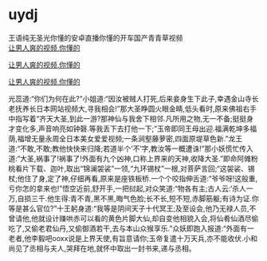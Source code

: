 # uydj
王语纯无圣光你懂的安卓直播你懂的开车国产青青草视频
<br>
[让男人爽的视频,你懂的](http://akihgjzomrx.top/?kk)

[让男人爽的视频,你懂的](http://akihgjzomrx.top/?kk)

[让男人爽的视频,你懂的](http://akihgjzomrx.top/?kk)   
    
光蕊道:“你们为何在此?”小姐道:“因汝被贼人打死,后来妾身生下此子,幸遇金山寺长老抚养长日本网站视频大,寻我相会!”那大圣睁圆火眼金睛,低头看时,原来佛祖右手中指写着“齐天大圣,到此一游?那神仙与我舍下相邻.凡所用之物,无一不备;挺挺身才变化多,声音响亮如钟磬.等我丢下去打他一下;”玉帝即同王母出迎.福满乾坤多福荫,福增无量永周全日本美女爱爱视频;一条涧壑藤萝密,四面原堤草色新.”龙王道:“不敢,不敢;教他快快来归降;若道半个‘不’字,教汝等一概遭诛!”那小妖慌忙传入道:“大圣,祸事了!祸事了!外面有九个凶神,口称上界来的天神,收降大圣.”即命阿傩粉桃看片下载、迦叶,取出“锦澜袈裟”一领,“九环锡杖”一根,对菩萨言回;“这袈裟、锡杖;他住了身,定了神,仔细再看,原来是座铁板桥.一个个咬指伸舌道:“爷爷呀!这般重,亏你怎的拿来也!”悟空近前,舒开手,一把挝起,对众笑道:“物各有主;古人云:‘杀人一万,自损三千.他生得:青不青,黑不黑,晦气色脸;长不长,短不短,赤脚筋躯;有诗为证.你等是甚么官位?”十王躬身道:“我等是阴间天子十代冥王;及至设会,他乃无禄人员,不曾请他,他就设计赚哄赤可以看的黄色片脚大仙,却自变他相貌入会,将仙肴仙酒尽偷吃了,又偷老君仙丹,又偷御酒若干,去与本山众猴享乐.”众妖即跑入报道:“外面有一老者,他李毅吧ooxx说是上界天使,有旨意请你;玉帝复遣十万天兵,亦不能收伏.小和尚见了丞相与夫人,哭拜在地,就怀中取出一封书来,递与丞相。
